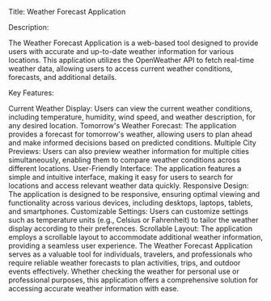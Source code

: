Title: Weather Forecast Application

Description:

The Weather Forecast Application is a web-based tool designed to provide users with accurate and up-to-date weather information for various locations. This application utilizes the OpenWeather API to fetch real-time weather data, allowing users to access current weather conditions, forecasts, and additional details.

Key Features:

Current Weather Display: Users can view the current weather conditions, including temperature, humidity, wind speed, and weather description, for any desired location.
Tomorrow's Weather Forecast: The application provides a forecast for tomorrow's weather, allowing users to plan ahead and make informed decisions based on predicted conditions.
Multiple City Previews: Users can also preview weather information for multiple cities simultaneously, enabling them to compare weather conditions across different locations.
User-Friendly Interface: The application features a simple and intuitive interface, making it easy for users to search for locations and access relevant weather data quickly.
Responsive Design: The application is designed to be responsive, ensuring optimal viewing and functionality across various devices, including desktops, laptops, tablets, and smartphones.
Customizable Settings: Users can customize settings such as temperature units (e.g., Celsius or Fahrenheit) to tailor the weather display according to their preferences.
Scrollable Layout: The application employs a scrollable layout to accommodate additional weather information, providing a seamless user experience.
The Weather Forecast Application serves as a valuable tool for individuals, travelers, and professionals who require reliable weather forecasts to plan activities, trips, and outdoor events effectively. Whether checking the weather for personal use or professional purposes, this application offers a comprehensive solution for accessing accurate weather information with ease.
